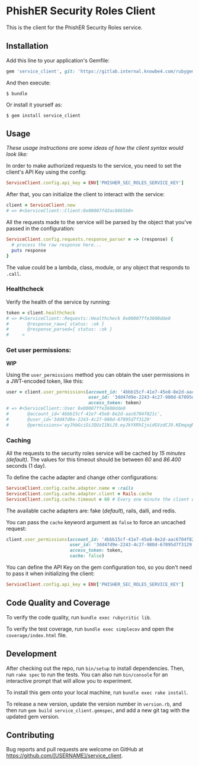 # PhishER Security Roles Client

This is the client for the PhishER Security Roles service.

## Installation

Add this line to your application's Gemfile:

```ruby
gem 'service_client', git: 'https://gitlab.internal.knowbe4.com/rubygems/service_client.git'
```

And then execute:

    $ bundle

Or install it yourself as:

    $ gem install service_client

## Usage

_These usage instructions are some ideas of how the client syntax would look like:_


In order to make authorized requests to the service, you need to set the client's API Key using the config:

```ruby
ServiceClient.config.api_key = ENV['PHISHER_SEC_ROLES_SERVICE_KEY']
```

After that, you can initialize the client to interact with the service:

```ruby
client = ServiceClient.new
# => #<ServiceClient::Client:0x00007fd2ac8665b0>
```

All the requests made to the service will be parsed by the object that you've passed in the configuration:

```ruby
ServiceClient.config.requests.response_parser = -> (response) {
  # process the raw response here...
  puts response
}
```

The value could be a lambda, class, module, or any object that responds to `.call`.

### Healthcheck

Verify the health of the service by running:

```ruby
token = client.healthcheck
# => #<ServiceClient::Requests::Healthcheck 0x00007ffe3600dde0
#       @response_raw={ status: :ok }
#       @response_parsed={ status: :ok }
#     >
```

### Get user permissions:

__WIP__

Using the `user_permissions` method you can obtain the user permissions in a JWT-encoded token, like this:

```ruby
user = client.user_permissions(account_id: '4bbb15cf-41e7-45e8-8e2d-aac6704f821c',
                               user_id: '3dd47d9e-2243-4c27-980d-67095d7f3129',
                               access_token: token)
# => #<ServiceClient::User 0x00007ffe3600dde0
#       @account_id='4bbb15cf-41e7-45e8-8e2d-aac6704f821c',
#       @user_id='3dd47d9e-2243-4c27-980d-67095d7f3129'
#       @permissions='eyJhbGciOiJQUzI1NiJ9.eyJkYXRhIjoidGVzdCJ9.KEmqagMUHM-NcmXo6818ZazVTIAkn9qU9KQFT1c5Iq91n0KRpAI84jj4ZCdkysDlWokFs3Dmn4MhcXP03oJKLFgnoPL40_Wgg9iFr0jnIVvnMUp1kp2RFUbL0jqExGTRA3LdAhuvw6ZByGD1bkcWjDXygjQw-hxILrT1bENjdr0JhFd-cB0-ps5SB0mwhFNcUw-OM3Uu30B1-mlFaelUY8jHJYKwLTZPNxHzndt8RGXF8iZLp7dGb06HSCKMcVzhASGMH4ZdFystRe2hh31cwcvnl-Eo_D4cdwmpN3Abhk_8rkxawQJR3duh8HNKc4AyFPo7SabEaSu2gLnLfN3yfg'
```

### Caching

All the requests to the security roles service will be cached by _15 minutes (default)_.
The values for this timeout should be between _60_ and _86.400_ seconds (1 day).

To define the cache adapter and change other configurations:

```ruby
ServiceClient.config.cache.adapter.name = :rails
ServiceClient.config.cache.adapter.client = Rails.cache
ServiceClient.config.cache.timeout = 60 # Every one minute the client will make an uncached request
```

The available cache adapters are: fake (_default_), rails, dalli, and redis.

You can pass the `cache` keyword argument as `false` to force an uncached request:

```ruby
client.user_permissions(account_id: '4bbb15cf-41e7-45e8-8e2d-aac6704f821c',
                        user_id: '3dd47d9e-2243-4c27-980d-67095d7f3129',
                        access_token: token,
                        cache: false)
```

You can define the API Key on the gem configuration too, so you don't need to pass it when initializing the client:

```ruby
ServiceClient.config.api_key = ENV['PHISHER_SEC_ROLES_SERVICE_KEY']
```

## Code Quality and Coverage

To verify the code quality, run `bundle exec rubycritic lib`.

To verify the test coverage, run `bundle exec simplecov` and open the `coverage/index.html` file.

## Development

After checking out the repo, run `bin/setup` to install dependencies. Then, run `rake spec` to run the tests. You can also run `bin/console` for an interactive prompt that will allow you to experiment.

To install this gem onto your local machine, run `bundle exec rake install`.

To release a new version, update the version number in `version.rb`, and then run `gem build service_client.gemspec`,
and add a new git tag with the updated gem version.

## Contributing

Bug reports and pull requests are welcome on GitHub at https://github.com/[USERNAME]/service_client.
